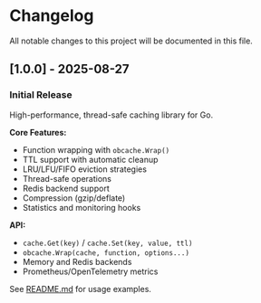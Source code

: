 # Changelog

All notable changes to this project will be documented in this file.

## [1.0.0] - 2025-08-27

### Initial Release

High-performance, thread-safe caching library for Go.

**Core Features:**
- Function wrapping with `obcache.Wrap()`
- TTL support with automatic cleanup
- LRU/LFU/FIFO eviction strategies
- Thread-safe operations
- Redis backend support
- Compression (gzip/deflate)
- Statistics and monitoring hooks

**API:**
- `cache.Get(key)` / `cache.Set(key, value, ttl)`
- `obcache.Wrap(cache, function, options...)`
- Memory and Redis backends
- Prometheus/OpenTelemetry metrics

See [README.md](README.md) for usage examples.